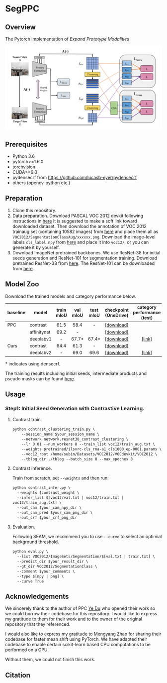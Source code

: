 # SegPPC

## Overview
The Pytorch implementation of _Expand Prototype Modalities_


<!-- >Though image-level weakly supervised semantic segmentation (WSSS) has achieved great progress with Class Activation Maps (CAMs) as the cornerstone, the large supervision gap between classification and segmentation still hampers the model to generate more complete and precise pseudo masks for segmentation. In this study, we propose weakly-supervised pixel-to-prototype contrast that can provide pixel-level supervisory signals to narrow the gap. Guided by two intuitive priors, our method is executed across different views and within per single view of an image, aiming to impose cross-view feature semantic consistency regularization and facilitate intra(inter)-class compactness(dispersion) of the feature space. Our method can be seamlessly incorporated into existing WSSS models without any changes to the base networks and does not incur any extra inference burden. Extensive experiments manifest that our method consistently improves two strong baselines by large margins, demonstrating the effectiveness. -->
<img width="801" alt="图片" src="imgs/overview_1.png">


## Prerequisites
- Python 3.6
- pytorch>=1.6.0
- torchvision
- CUDA>=9.0
- pydensecrf from https://github.com/lucasb-eyer/pydensecrf
- others (opencv-python etc.)


## Preparation

1. Clone this repository.
2. Data preparation.
   Download PASCAL VOC 2012 devkit following instructions in [here](http://host.robots.ox.ac.uk/pascal/VOC/voc2012/#devkit. )
   It is suggested to make a soft link toward downloaded dataset. 
   Then download the annotation of VOC 2012 trainaug set (containing 10582 images) from [here](https://www.dropbox.com/s/oeu149j8qtbs1x0/SegmentationClassAug.zip?dl=0) and place them all as ```VOC2012/SegmentationClassAug/xxxxxx.png```. 
   Download the image-level labels ```cls_label.npy``` from [here](https://github.com/YudeWang/SEAM/tree/master/voc12/cls_label.npy) and place it into ```voc12/```, or you can generate it by yourself.
3. Download ImageNet pretrained backbones.
   We use ResNet-38 for initial seeds generation and ResNet-101 for segmentation training. 
   Download pretrained ResNet-38 from [here](https://drive.google.com/file/d/15F13LEL5aO45JU-j45PYjzv5KW5bn_Pn/view).
   The ResNet-101 can be downloaded from [here](https://download.pytorch.org/models/resnet101-5d3b4d8f.pth).
 

## Model Zoo
   Download the trained models and category performance below.
   
   | baseline | model       | train mIoU | val mIoU | test mIoU |   checkpoint (OneDrive)   |       category performance (test)                     |
| -------- | ----------- | :---------: | :-------: | :---------: | :------------: | :----------------------------------------------------------: |
| PPC      | contrast    |    61.5     |   58.4    |      -      | [[download]](https://1drv.ms/u/s!AgGL9MGcRHv0mQSKoJ6CDU0cMjd2?e=dFlHgN) |                                                              |
|          | affinitynet |    69.2     |     -     |             | [[download]](https://1drv.ms/u/s!AgGL9MGcRHv0mQXi0SSkbUc2sl8o?e=AY7AzX) |                                                              |
|          | deeplabv1   |      -      |   67.7*   |    67.4*    | [[download]](https://1drv.ms/u/s!AgGL9MGcRHv0mQgpb3QawPCsKPe9?e=4vly0H) | [[link]](http://host.robots.ox.ac.uk:8080/anonymous/FVG7VK.html) |
| Ours     | contrast    |    64.4     |     61.3     |      -      | [[download]](https://) |                                                              |
|          | deeplabv2   |      -      |   69.0   |    69.6    | [[download]](https://) | [[link]](http://) |

 \* indicates using densecrf.

   The training results including initial seeds, intermediate products and pseudo masks can be found [here](https://drive.google.com/file/d/1TFw-e6P2tG3AYUgBLTw1pO0NVuBoXi4p/view?usp=sharing).

## Usage

### Step1: Initial Seed Generation with Contrastive Learning.
1. Contrast train.
   ```
   python contrast_clustering_train.py \
       --session_name $your_session_name \
       --network network.resnet38_contrast_clustering \
       --lr 0.01 --num_workers 8 --train_list voc12/train_aug.txt \
       --weights pretrained/ilsvrc-cls_rna-a1_cls1000_ep-0001.params \
       --voc12_root /home/subin/Datasets/VOC2012/VOCdevkit/VOC2012 \
       --tblog_dir ./tblog --batch_size 8 --max_epoches 8
   ```

2. Contrast inference.

   Train from scratch, set ```--weights``` and then run:
   ```
   python contrast_infer.py \
     --weights $contrast_weight \ 
     --infer_list $[voc12/val.txt | voc12/train.txt | voc12/train_aug.txt] \
     --out_cam $your_cam_npy_dir \
     --out_cam_pred $your_cam_png_dir \
     --out_crf $your_crf_png_dir
   ```

3. Evaluation.

   Following SEAM, we recommend you to use ```--curve``` to select an optimial background threshold.
   ```
   python eval.py \
     --list VOC2012/ImageSets/Segmentation/$[val.txt | train.txt] \
     --predict_dir $your_result_dir \
     --gt_dir VOC2012/SegmentationClass \
     --comment $your_comments \
     --type $[npy | png] \
     --curve True
   ```

<!-- ### Step2: Refine with AffinityNet.
1. Preparation.

   Prepare the files (```la_crf_dir``` and ```ha_crf_dir```) needed for training AffinityNet. You can also use our processed crf outputs with ```alpha=la/ha``` from [here]().
   ```
   python aff_prepare.py \
     --voc12_root VOC2012 \
     --cam_dir $your_cam_npy_dir \
     --out_crf $your_crf_alpha_dir 
   ```

2. AffinityNet train.
   ```
   python aff_train.py \
     --weights $pretrained_model \
     --voc12_root VOC2012 \
     --la_crf_dir $your_la_crf_dir \
     --ha_crf_dir $your_ha_crf_dir \
     --session_name $your_session_name
   ```

3. Random walk propagation & Evaluation.

   Use the trained AffinityNet to conduct RandomWalk for refining the CAMs from Step1. Trained model can be found in Model Zoo.
   ```
   python aff_infer.py \
     --weights $aff_weights \
     --voc12_root VOC2012 \
     --infer_list $[voc12/val.txt | voc12/train.txt] \
     --cam_dir $your_cam_dir \
     --out_rw $your_rw_dir
   ```

4. Pseudo mask generation. 
   Generate the pseudo masks for training the DeepLab Model. Dense CRF is used in this step.
   ```
   python aff_infer.py \
     --weights $aff_weights \
     --infer_list voc12/trainaug.txt \
     --cam_dir $your_cam_dir \
     --voc12_root VOC2012 \
     --out_rw $your_rw_dir
   ```
   
   Pseudo masks of train+aug set can be downloaded here: https://drive.google.com/file/d/1TFw-e6P2tG3AYUgBLTw1pO0NVuBoXi4p/view?usp=sharing.


### Step3: Segmentation training with DeepLab
1. Training. 
   
   we use the segmentation repo from https://github.com/YudeWang/semantic-segmentation-codebase. Training and inference codes are available in ```segmentation/experiment/```. Set ```DATA_PSEUDO_GT: $your_pseudo_label_path``` in ```config.py```. Then run:
   ```
   python train.py
   ```

2. Inference. 

   Check test configration in ```config.py``` (ckpt path, trained model: https://1drv.ms/u/s!AgGL9MGcRHv0mQgpb3QawPCsKPe9?e=4vly0H) and val/test set selection in ```test.py```.  Then run:
   ```
   python test.py
   ```
   
   For test set evaluation, you need to download test set images and submit the segmentation results to the official voc server.
   
For integrating our approach into the [EPS](https://openaccess.thecvf.com/content/CVPR2021/papers/Lee_Railroad_Is_Not_a_Train_Saliency_As_Pseudo-Pixel_Supervision_for_CVPR_2021_paper.pdf) model, you can change branch to ```EPS``` via:
   ```angular2html
   git checkout eps
   ```
Then conduct train or inference following instructions above. Segmentation training follows the same repo in ```segmentation```. Trained models & processed files can be download in Model Zoo. -->

## Acknowledgements
We sincerely thank to the author of PPC [Ye Du](https://github.com/usr922/wseg) who opened their work so we could borrow their codebase for this repository. I would like to express my gratitude to them for their work and to the owner of the original repository that they referenced.

I would also like to express my gratitude to [Mengyang Zhao](https://github.com/masqm/Faster-Mean-Shift) for sharing their codebase for faster mean shift using PyTorch. We have adapted their codebase to enable certain scikit-learn based CPU computations to be performed on a GPU.

Without them, we could not finish this work.
## Citation
<!-- ```
@inproceedings{du2021weakly,
  title={Weakly Supervised Semantic Segmentation by Pixel-to-Prototype Contrast},
  author={Du, Ye and Fu, Zehua and Liu, Qingjie and Wang, Yunhong},
  booktitle={Proceedings of the IEEE Conference on Computer Vision and Pattern Recognition},
  year={2022}
}
``` -->
